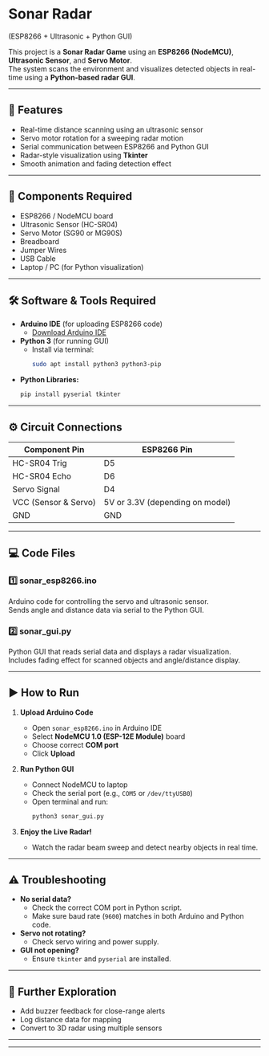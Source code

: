 #                                                                                              Sonar Radar  
(ESP8266 + Ultrasonic + Python GUI)

This project is a  **Sonar Radar Game** using an **ESP8266 (NodeMCU)**, **Ultrasonic Sensor**, and **Servo Motor**.  
The system scans the environment and visualizes detected objects in real-time using a **Python-based radar GUI**.

---

## 🚀 Features

- Real-time distance scanning using an ultrasonic sensor  
- Servo motor rotation for a sweeping radar motion  
- Serial communication between ESP8266 and Python GUI  
- Radar-style visualization using **Tkinter**  
- Smooth animation and fading detection effect  

---

## 🧩 Components Required

- ESP8266 / NodeMCU board  
- Ultrasonic Sensor (HC-SR04)  
- Servo Motor (SG90 or MG90S)  
- Breadboard  
- Jumper Wires  
- USB Cable  
- Laptop / PC (for Python visualization)  

---

## 🛠️ Software & Tools Required

- **Arduino IDE** (for uploading ESP8266 code)  
  - [Download Arduino IDE](https://www.arduino.cc/en/software)
- **Python 3** (for running GUI)  
  - Install via terminal:
    ```bash
    sudo apt install python3 python3-pip
    ```
- **Python Libraries:**
    ```bash
    pip install pyserial tkinter
    ```

---

## ⚙️ Circuit Connections

| Component Pin | ESP8266 Pin |
|----------------|-------------|
| HC-SR04 Trig   | D5          |
| HC-SR04 Echo   | D6          |
| Servo Signal   | D4          |
| VCC (Sensor & Servo) | 5V or 3.3V (depending on model) |
| GND            | GND         |

---

## 💻 Code Files

### **1️⃣ sonar_esp8266.ino**
Arduino code for controlling the servo and ultrasonic sensor.  
Sends angle and distance data via serial to the Python GUI.

### **2️⃣ sonar_gui.py**
Python GUI that reads serial data and displays a radar visualization.  
Includes fading effect for scanned objects and angle/distance display.

---

## ▶️ How to Run

1. **Upload Arduino Code**
   - Open `sonar_esp8266.ino` in Arduino IDE  
   - Select **NodeMCU 1.0 (ESP-12E Module)** board  
   - Choose correct **COM port**  
   - Click **Upload**

2. **Run Python GUI**
   - Connect NodeMCU to laptop  
   - Check the serial port (e.g., `COM5` or `/dev/ttyUSB0`)  
   - Open terminal and run:
     ```bash
     python3 sonar_gui.py
     ```

3. **Enjoy the Live Radar!**
   - Watch the radar beam sweep and detect nearby objects in real time.  

---

## ⚠️ Troubleshooting

- **No serial data?**
  - Check the correct COM port in Python script.  
  - Make sure baud rate (`9600`) matches in both Arduino and Python code.  
- **Servo not rotating?**
  - Check servo wiring and power supply.  
- **GUI not opening?**
  - Ensure `tkinter` and `pyserial` are installed.

---

## 🧠 Further Exploration

- Add buzzer feedback for close-range alerts  
- Log distance data for mapping  
- Convert to 3D radar using multiple sensors  

---

---

